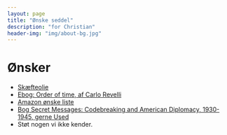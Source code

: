 ```yaml
---
layout: page
title: "Ønske seddel"
description: "for Christian"
header-img: "img/about-bg.jpg"
---
```

# Ønsker

 * [Skæfteolie](https://jagt-jakt.dk/tyrchem-208/rewoil-skaefteolie-p1129)
 * [Ebog: Order of time, af Carlo Revelli](https://www.saxo.com/dk/order-of-time_carlo-rovelli_epub_9780241292532)
 * [Amazon ønske liste](https://www.amazon.co.uk/hz/wishlist/ls/A5JDJ32DBJ34?ref_=wl_share)
 * [Bog Secret Messages: Codebreaking and American Diplomacy, 1930-1945, gerne Used](https://www.ebay.com/itm/Secret-Messages-Codebreaking-and-American-Diplomacy-1930-1945/312616310755)
 * Støt nogen vi ikke kender.
